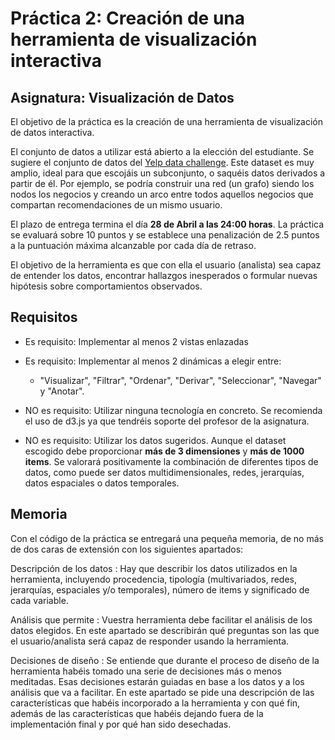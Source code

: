 # Práctica 2: Creación de una herramienta de visualización interactiva

## Asignatura: Visualización de Datos 

El objetivo de la práctica es la creación de una herramienta de
visualización de datos interactiva.

El conjunto de datos a utilizar está abierto a la elección del
estudiante. Se sugiere el conjunto de datos del
[Yelp data challenge](http://www.yelp.com/dataset_challenge/). Este
dataset es muy amplio, ideal para que escojáis un subconjunto, o
saquéis datos derivados a partir de él. Por ejemplo, se podría
construir una red (un grafo) siendo los nodos los negocios y creando
un arco entre todos aquellos negocios que compartan recomendaciones de
un mismo usuario.

El plazo de entrega termina el día **28 de Abril a las 24:00
horas**. La práctica se evaluará sobre 10 puntos y se establece una
penalización de 2.5 puntos a la puntuación máxima alcanzable por cada
día de retraso.

El objetivo de la herramienta es que con ella el usuario (analista)
sea capaz de entender los datos, encontrar hallazgos inesperados o
formular nuevas hipótesis sobre comportamientos observados.

## Requisitos 

* Es requisito: Implementar al menos 2 vistas enlazadas
* Es requisito: Implementar al menos 2 dinámicas a elegir entre: 
	* "Visualizar", "Filtrar", "Ordenar", "Derivar", "Seleccionar", "Navegar" y "Anotar". 

* NO es requisito: Utilizar ninguna tecnología en concreto. Se
  recomienda el uso de d3.js ya que tendréis soporte del profesor de la
  asignatura.
  
* NO es requisito: Utilizar los datos sugeridos. Aunque el dataset
  escogido debe proporcionar **más de 3 dimensiones** y **más de 1000
  items**. Se valorará positivamente la combinación de diferentes
  tipos de datos, como puede ser datos multidimensionales, redes,
  jerarquías, datos espaciales o datos temporales.

## Memoria

Con el código de la práctica se entregará una pequeña memoria, de no
más de dos caras de extensión con los siguientes apartados:

Descripción de los datos
:    Hay que describir los datos utilizados en la herramienta, incluyendo procedencia, tipología (multivariados, redes, jerarquías, espaciales y/o temporales), número de items y significado de cada variable.

Análisis que permite
:    Vuestra herramienta debe facilitar el análisis de los datos elegidos. En este apartado se describirán qué preguntas son las que el usuario/analista será capaz de responder usando la herramienta. 

Decisiones de diseño
:    Se entiende que durante el proceso de diseño de la herramienta habéis tomado una serie de decisiones más o menos meditadas. Esas decisiones estarán guiadas en base a los datos y a los análisis que va a facilitar. En este apartado se pide una descripción de las características que habéis incorporado a la herramienta y con qué fin, además de las características que habéis dejando fuera de la implementación final y por qué han sido desechadas.   
